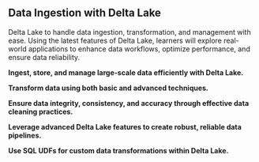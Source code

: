 ## Data Ingestion with Delta Lake

Delta Lake to handle data ingestion, transformation, and management with ease. Using the latest features of Delta Lake, learners will explore real-world applications to enhance data workflows, optimize performance, and ensure data reliability.
 

**Ingest, store, and manage large-scale data efficiently with Delta Lake.**

**Transform data using both basic and advanced techniques.**

**Ensure data integrity, consistency, and accuracy through effective data cleaning practices.**

**Leverage advanced Delta Lake features to create robust, reliable data pipelines.**

**Use SQL UDFs for custom data transformations within Delta Lake.**
